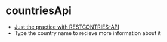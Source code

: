 # countriesApi

* [Just the practice with RESTCONTRIES-API](https://restcountries.com/)
* Type the country name to recieve more information about it
